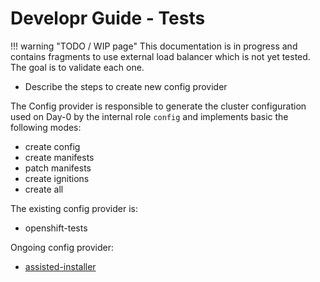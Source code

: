 # Developr Guide - Tests

!!! warning "TODO / WIP page"
    This documentation is in progress and contains fragments to use external load balancer which is not yet tested. The goal is to validate each one.


- Describe the steps to create new config provider

The Config provider is responsible to generate the cluster configuration used on Day-0 by the internal role `config` and implements basic the following modes:

- create config
- create manifests
- patch manifests
- create ignitions
- create all

The existing config provider is:

- openshift-tests

Ongoing config provider:

- [assisted-installer](https://github.com/mtulio/ansible-collection-okd-installer/pull/28)

